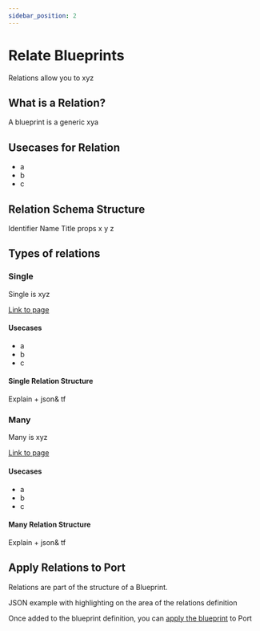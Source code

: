 ```yaml
---
sidebar_position: 2
---
```


# Relate Blueprints

Relations allow you to xyz

## What is a Relation?

A blueprint is a generic xya

## Usecases for Relation

- a
- b
- c

## Relation Schema Structure

Identifier
Name
Title
props
x
y
z

## Types of relations

### Single

Single is xyz

[Link to page](./single.md)

#### Usecases

- a
- b
- c

#### Single Relation Structure

Explain + json& tf

### Many

Many is xyz

[Link to page](./many.md)

#### Usecases

- a
- b
- c

#### Many Relation Structure

Explain + json& tf

## Apply Relations to Port

Relations are part of the structure of a Blueprint.

JSON example with highlighting on the area of the relations definition

Once added to the blueprint definition, you can [apply the blueprint](../setup-blueprint/setup-blueprint.md#apply-blueprints-to-port) to Port
